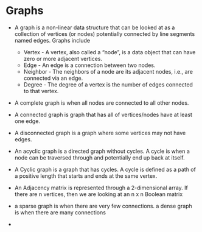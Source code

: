 # Graphs

* A graph is a non-linear data structure that can be looked at as a collection of vertices (or nodes) potentially connected by line segments named edges. Graphs include
    * Vertex - A vertex, also called a “node”, is a data object that can have zero or more adjacent vertices.
    * Edge - An edge is a connection between two nodes.
    * Neighbor - The neighbors of a node are its adjacent nodes, i.e., are connected via an edge.
    * Degree - The degree of a vertex is the number of edges connected to that vertex.

* A complete graph is when all nodes are connected to all other nodes.

* A connected graph is graph that has all of vertices/nodes have at least one edge.

* A disconnected graph is a graph where some vertices may not have edges.

* An acyclic graph is a directed graph without cycles. A cycle is when a node can be traversed through and potentially end up back at itself.

* A Cyclic graph is a graph that has cycles. A cycle is defined as a path of a positive length that starts and ends at the same vertex.

* An Adjacency matrix is represented through a 2-dimensional array. If there are n vertices, then we are looking at an n x n Boolean matrix

* a sparse graph is when there are very few connections. a dense graph is when there are many connections

* 